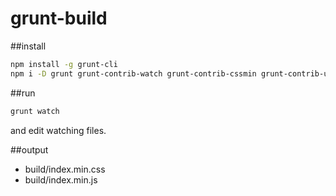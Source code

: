 grunt-build
===========

##install

```bash
npm install -g grunt-cli
npm i -D grunt grunt-contrib-watch grunt-contrib-cssmin grunt-contrib-uglify
```

##run

```bash
grunt watch
```

and edit watching files.

##output

* build/index.min.css
* build/index.min.js
